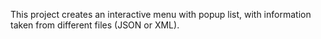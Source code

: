This project creates an interactive menu with popup list, with information taken from different files (JSON or XML).
